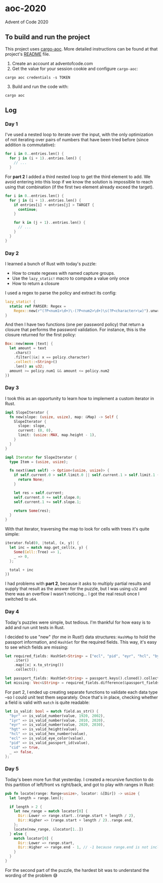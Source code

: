 # aoc-2020

Advent of Code 2020

## To build and run the project

This project uses [cargo-aoc](https://github.com/gobanos/cargo-aoc). More detailed instructions can be found at that project's [README](https://github.com/gobanos/cargo-aoc/blob/master/README.md) file.

1. Create an account at adventofcode.com
2. Get the value for your session cookie and configure `cargo-aoc`:

```
cargo aoc credentials -s TOKEN
```

3. Build and run the code with:

```
cargo aoc
```

## Log

### Day 1

I've used a nested loop to iterate over the input, with the only optimization of not iterating over pairs of numbers that have been tried before (since addition is commutative):

```rust
for i in 0..entries.len() {
  for j in (i + 1)..entries.len() {
    // ...
  }
```

For **part 2** I added a third nested loop to get the third element to add. We avoid entering into this loop if we know the solution is impossible to reach using that combination (if the first two element already exceed the target).

```rust
for i in 0..entries.len() {
  for j in (i + 1)..entries.len() {
    if entries[i] + entries[j] > TARGET {
      continue;
    }

    for k in (j + 1)..entries.len() {
      // ...
    }
  }
}
```

### Day 2

I learned a bunch of Rust with today's puzzle:

- How to create regexes with named capture groups.
- Use the `lazy_static!` macro to compute a value only once
- How to return a closure

I used a regex to parse the policy and extract its config:

```rust
lazy_static! {
  static ref PARSER: Regex =
    Regex::new(r"(?P<num1>\d+)\-(?P<num2>\d+)\s(?P<character>\w)").unwrap();
}
```

And then I have two functions (one per password policy) that return a closure that performs the password validation. For instance, this is the closure returned for the first policy:

```rust
Box::new(move |text| {
  let amount = text
    .chars()
    .filter(|&x| x == policy.character)
    .collect::<String>()
    .len() as u32;
  amount >= policy.num1 && amount <= policy.num2
})
```

### Day 3

I took this as an opportunity to learn how to implement a custom iterator in Rust.

```rust
impl SlopeIterator {
  fn new(slope: (usize, usize), map: &Map) -> Self {
    SlopeIterator {
      slope: slope,
      current: (0, 0),
      limit: (usize::MAX, map.height - 1),
    }
  }
}

impl Iterator for SlopeIterator {
  type Item = (usize, usize);

  fn next(&mut self) -> Option<(usize, usize)> {
    if self.current.0 > self.limit.0 || self.current.1 > self.limit.1 {
      return None;
    }

    let res = self.current;
    self.current.0 += self.slope.0;
    self.current.1 += self.slope.1;

    return Some(res);
  }
}
```

With that iterator, traversing the map to look for cells with trees it's quite simple:

```rust
iterator.fold(0, |total, (x, y)| {
  let inc = match map.get_cell(x, y) {
    Some(Cell::Tree) => 1,
    _ => 0,
  };

  total + inc
})
```

I had problems with **part 2**, because it asks to multiply partial results and supply that result as the answer for the puzzle, but I was using `u32` and there was an overflow I wasn't noticing… I got the real result once I switched to `u64`.

### Day 4

Today's puzzles were simple, but tedious. I'm thankful for how easy is to add and run unit tests in Rust.

I decided to use "new" (for me in Rust!) data structures: `HashMap` to hold the passport information, and `HashSet` for the required fields. This way, it's easy to see which fields are missing:

```rust
let required_fields: HashSet<String> = ["ecl", "pid", "eyr", "hcl", "byr", "iyr", "cid", "hgt"]
    .iter()
    .map(|x| x.to_string())
    .collect();

let passport_fields: HashSet<String> = passport.keys().cloned().collect();
let missing: Vec<&String> = required_fields.difference(&passport_fields).collect();
```

For part 2, I ended up creating separate functions to validate each data type –so I could unit test them separately. Once that's in place, checking whether a field is valid with `match` is quite readable:

```rust
let is_valid: bool = match field.as_str() {
  "byr" => is_valid_number(value, 1920, 2002),
  "iyr" => is_valid_number(value, 2010, 2020),
  "eyr" => is_valid_number(value, 2020, 2030),
  "hgt" => is_valid_height(value),
  "hcl" => is_valid_hex_number(value),
  "ecl" => is_valid_eye_color(value),
  "pid" => is_valid_passport_id(value),
  "cid" => true,
  _ => false,
};
```

### Day 5

Today's been more fun that yesterday. I created a recursive function to do this partition of left/front vs right/back, and got to play with ranges in Rust:

```rust
pub fn locate(range: Range<usize>, locator: &[Dir]) -> usize {
  let length = range.len();

  if length > 2 {
    let new_range = match locator[0] {
      Dir::Lower => range.start..(range.start + length / 2),
      Dir::Higher => (range.start + length / 2)..range.end,
    };
    locate(new_range, &locator[1..])
  } else {
    match locator[0] {
      Dir::Lower => range.start,
      Dir::Higher => range.end - 1, // -1 because range.end is not inclusive
    }
  }
}
```

For the second part of the puzzle, the hardest bit was to understand the wording of the problem 😅
